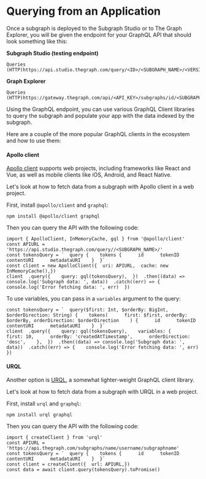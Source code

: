 # Querying from an Application



Once a subgraph is deployed to the Subgraph Studio or to The Graph Explorer, you will be given the endpoint for your GraphQL API that should look something like this:

**Subgraph Studio (testing endpoint)**

```
Queries (HTTP)https://api.studio.thegraph.com/query/<ID>/<SUBGRAPH_NAME>/<VERSION>
```

**Graph Explorer**

```
Queries (HTTP)https://gateway.thegraph.com/api/<API_KEY>/subgraphs/id/<SUBGRAPH_ID>
```

Using the GraphQL endpoint, you can use various GraphQL Client libraries to query the subgraph and populate your app with the data indexed by the subgraph.

Here are a couple of the more popular GraphQL clients in the ecosystem and how to use them:

#### Apollo client <a href="#apollo-client" id="apollo-client"></a>

[Apollo client](https://www.apollographql.com/docs/) supports web projects, including frameworks like React and Vue, as well as mobile clients like iOS, Android, and React Native.

Let's look at how to fetch data from a subgraph with Apollo client in a web project.

First, install `@apollo/client` and `graphql`:

```
npm install @apollo/client graphql
```

Then you can query the API with the following code:

```
import { ApolloClient, InMemoryCache, gql } from '@apollo/client'
const APIURL = 'https://api.studio.thegraph.com/query//<SUBGRAPH_NAME>/'
const tokensQuery = `  query {    tokens {      id      tokenID      contentURI      metadataURI    }  }`
const client = new ApolloClient({  uri: APIURL,  cache: new InMemoryCache(),})
client  .query({    query: gql(tokensQuery),  })  .then((data) => console.log('Subgraph data: ', data))  .catch((err) => {    console.log('Error fetching data: ', err)  })
```

To use variables, you can pass in a `variables` argument to the query:

```
const tokensQuery = `  query($first: Int, $orderBy: BigInt, $orderDirection: String) {    tokens(      first: $first, orderBy: $orderBy, orderDirection: $orderDirection    ) {      id      tokenID      contentURI      metadataURI    }  }`
client  .query({    query: gql(tokensQuery),    variables: {      first: 10,      orderBy: 'createdAtTimestamp',      orderDirection: 'desc',    },  })  .then((data) => console.log('Subgraph data: ', data))  .catch((err) => {    console.log('Error fetching data: ', err)  })
```

#### URQL <a href="#urql" id="urql"></a>

Another option is [URQL](https://formidable.com/open-source/urql/), a somewhat lighter-weight GraphQL client library.

Let's look at how to fetch data from a subgraph with URQL in a web project.

First, install `urql` and `graphql`:

```
npm install urql graphql
```

Then you can query the API with the following code:

```
import { createClient } from 'urql'
const APIURL = 'https://api.thegraph.com/subgraphs/name/username/subgraphname'
const tokensQuery = `  query {    tokens {      id      tokenID      contentURI      metadataURI    }  }`
const client = createClient({  url: APIURL,})
const data = await client.query(tokensQuery).toPromise()
```
